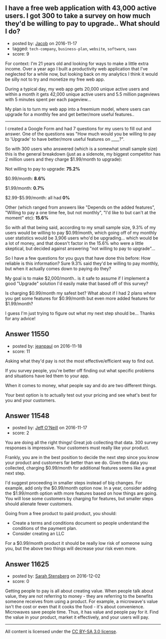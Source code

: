 ## I have a free web application with 43,000 active users. I got 300 to take a survey on how much they'd be willing to pay to upgrade.. What should I do?

- posted by: [Jacob](https://stackexchange.com/users/9667881/jacob) on 2016-11-17
- tagged: `tech-company`, `business-plan`, `website`, `software`, `saas`
- score: 9

<p>For context: I'm 21 years old and looking for ways to make a little extra income. Over a year ago I built a productivity web application that I've neglected for a while now, but looking back on my analytics I think it would be silly not to try and monetize my free web app. </p>

<p>During a typical day, my web app gets 20,000 unique active users and within a month it gets 42,000 unique active users and 5.5 million pageviews with 5 minutes spent per each pageview... </p>

<p>My plan is to turn my web app into a freemium model, where users can upgrade for a monthly fee and get better/more useful features..</p>

<hr>

<p>I created a Google Form and had 7 questions for my users to fill out and answer. One of the questions was "How much would you be willing to pay to 'Upgrade' to have better/more useful features on ____?".</p>

<p>So with 300 users who answered (which is a somewhat small sample size) this is the general breakdown (just as a sidenote, my biggest competitor has 2 million users and they charge $1.99/month to upgrade): </p>

<p>Not willing to pay to upgrade: <strong>75.2%</strong></p>

<p>$0.99/month: <strong>8.6%</strong></p>

<p>$1.99/month: <strong>0.7%</strong></p>

<p>$2.99-$5.99/month: all had <strong>0%</strong></p>

<p>Other (which ranged from answers like "Depends on the added features", "Willing to pay a one time fee, but not monthly", "I'd like to but can't at the moment" etc): <strong>15.6%</strong></p>

<p>So with all that being said, according to my small sample size, 9.3% of my users would be willing to pay $0.99/month, which going off of my monthly user statistics would be 3,906 users who'd be upgrading... which would be a lot of money, and that doesn't factor in the 15.6% who were a little skeptical, but decided against answering "not willing to pay to upgrade"... </p>

<p>So I have a few questions for you guys that have done this before: How reliable is this information? Sure 9.3% said they'd be willing to pay monthly, but when it actually comes down to paying do they?</p>

<p>My goal is to make $2,000/month.. is it safe to assume if I implement a good "Upgrade" solution I'd easily make that based off of this survey? </p>

<p>Is charging $0.99/month my safest bet? What about if I had 2 plans where you get some features for $0.99/month but even more added features for $1.99/month?</p>

<p>I guess I'm just trying to figure out what my next step should be... Thanks for any advice!</p>



## Answer 11550

- posted by: [jeanpaul](https://stackexchange.com/users/996952/jeanpaul) on 2016-11-18
- score: 11

<p>Asking what they'd pay is not the most effective/efficient way to find out.</p>

<p>If you survey people, you're better off finding out what specific problems and situations have led them to your app.</p>

<p>When it comes to money, what people say and do are two different things.</p>

<p>Your best option is to actually test out your pricing and see what's best for you and your customers.</p>



## Answer 11548

- posted by: [Jeff O'Neill](https://stackexchange.com/users/46273/jeff-o-neill) on 2016-11-17
- score: 2

<p>You are doing all the right things!  Great job collecting that data. 300 survey responses is impressive.  Your customers must really like your product.</p>

<p>Frankly, you are in the best position to decide the next step since you know your product and customers far better than we do. Given the data you collected, charging $0.99/month for additional features seems like a great next step.</p>

<p>I'd suggest proceeding in smaller steps instead of big changes.  For example, add only the $0.99/month option now.  In a year, consider adding the $1.99/month option with more features based on how things are going.  You will lose some customers by charging for features, but smaller steps should alienate fewer customers.</p>

<p>Going from a free product to paid product, you should:</p>

<ul>
<li>Create a terms and conditions document so people understand the conditions of the payment plan. </li>
<li>Consider creating an LLC</li>
</ul>

<p>For a $0.99/month product it should be really low risk of someone suing you, but the above two things will decrease your risk even more.</p>



## Answer 11625

- posted by: [Sarah Stensberg](https://stackexchange.com/users/9567807/sarah-stensberg) on 2016-12-02
- score: 0

<p>Getting people to pay is all about creating value. When people talk about value, they are not referring to money - they are referring to the benefits someone receives from using a product. For example, a microwave's value isn't the cost or even that it cooks the food - it's about convenience. Microwaves save people time. Thus, it has value and people pay for it. Find the value in your product, market it effectively, and your users will pay.</p>




---

All content is licensed under the [CC BY-SA 3.0 license](https://creativecommons.org/licenses/by-sa/3.0/).
